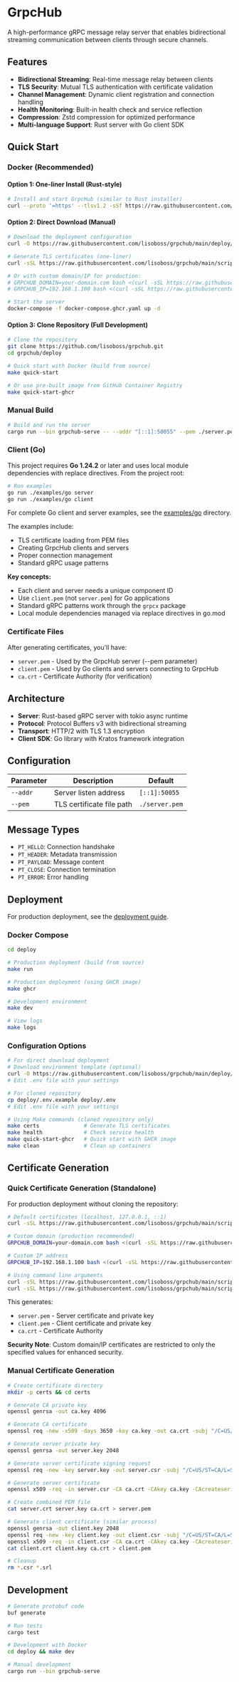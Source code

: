 # GrpcHub

A high-performance gRPC message relay server that enables bidirectional streaming communication between clients through secure channels.

## Features

- **Bidirectional Streaming**: Real-time message relay between clients
- **TLS Security**: Mutual TLS authentication with certificate validation
- **Channel Management**: Dynamic client registration and connection handling
- **Health Monitoring**: Built-in health check and service reflection
- **Compression**: Zstd compression for optimized performance
- **Multi-language Support**: Rust server with Go client SDK

## Quick Start

### Docker (Recommended)

#### Option 1: One-liner Install (Rust-style)

```bash
# Install and start GrpcHub (similar to Rust installer)
curl --proto '=https' --tlsv1.2 -sSf https://raw.githubusercontent.com/lisoboss/grpchub/main/scripts/install.sh | sh
```

#### Option 2: Direct Download (Manual)

```bash
# Download the deployment configuration
curl -O https://raw.githubusercontent.com/lisoboss/grpchub/main/deploy/docker-compose.ghcr.yaml

# Generate TLS certificates (one-liner)
curl -sSL https://raw.githubusercontent.com/lisoboss/grpchub/main/scripts/gen-certs-standalone.sh | bash

# Or with custom domain/IP for production:
# GRPCHUB_DOMAIN=your-domain.com bash <(curl -sSL https://raw.githubusercontent.com/lisoboss/grpchub/main/scripts/gen-certs-standalone.sh)
# GRPCHUB_IP=192.168.1.100 bash <(curl -sSL https://raw.githubusercontent.com/lisoboss/grpchub/main/scripts/gen-certs-standalone.sh)

# Start the server
docker-compose -f docker-compose.ghcr.yaml up -d
```

#### Option 3: Clone Repository (Full Development)

```bash
# Clone the repository
git clone https://github.com/lisoboss/grpchub.git
cd grpchub/deploy

# Quick start with Docker (build from source)
make quick-start

# Or use pre-built image from GitHub Container Registry
make quick-start-ghcr
```

### Manual Build

```bash
# Build and run the server
cargo run --bin grpchub-serve -- --addr "[::1]:50055" --pem ./server.pem
```

### Client (Go)

This project requires **Go 1.24.2** or later and uses local module dependencies with replace directives. From the project root:

```bash
# Run examples
go run ./examples/go server
go run ./examples/go client
```

For complete Go client and server examples, see the [examples/go](examples/go) directory.

The examples include:
- TLS certificate loading from PEM files
- Creating GrpcHub clients and servers
- Proper connection management
- Standard gRPC usage patterns

**Key concepts:**
- Each client and server needs a unique component ID
- Use `client.pem` (not `server.pem`) for Go applications
- Standard gRPC patterns work through the `grpcx` package
- Local module dependencies managed via replace directives in go.mod

### Certificate Files

After generating certificates, you'll have:
- `server.pem` - Used by the GrpcHub server (--pem parameter)
- `client.pem` - Used by Go clients and servers connecting to GrpcHub
- `ca.crt` - Certificate Authority (for verification)

## Architecture

- **Server**: Rust-based gRPC server with tokio async runtime
- **Protocol**: Protocol Buffers v3 with bidirectional streaming
- **Transport**: HTTP/2 with TLS 1.3 encryption
- **Client SDK**: Go library with Kratos framework integration

## Configuration

| Parameter | Description | Default |
|-----------|-------------|---------|
| `--addr` | Server listen address | `[::1]:50055` |
| `--pem` | TLS certificate file path | `./server.pem` |

## Message Types

- `PT_HELLO`: Connection handshake
- `PT_HEADER`: Metadata transmission
- `PT_PAYLOAD`: Message content
- `PT_CLOSE`: Connection termination
- `PT_ERROR`: Error handling

## Deployment

For production deployment, see the [deployment guide](deploy/README.md).

### Docker Compose

```bash
cd deploy

# Production deployment (build from source)
make run

# Production deployment (using GHCR image)
make ghcr

# Development environment
make dev

# View logs
make logs
```

### Configuration Options

```bash
# For direct download deployment
# Download environment template (optional)
curl -O https://raw.githubusercontent.com/lisoboss/grpchub/main/deploy/.env.example
# Edit .env file with your settings

# For cloned repository
cp deploy/.env.example deploy/.env
# Edit .env file with your settings

# Using Make commands (cloned repository only)
make certs              # Generate TLS certificates
make health             # Check service health
make quick-start-ghcr   # Quick start with GHCR image
make clean              # Clean up containers
```

## Certificate Generation

### Quick Certificate Generation (Standalone)

For production deployment without cloning the repository:

```bash
# Default certificates (localhost, 127.0.0.1, ::1)
curl -sSL https://raw.githubusercontent.com/lisoboss/grpchub/main/scripts/gen-certs-standalone.sh | bash

# Custom domain (production recommended)
GRPCHUB_DOMAIN=your-domain.com bash <(curl -sSL https://raw.githubusercontent.com/lisoboss/grpchub/main/scripts/gen-certs-standalone.sh)

# Custom IP address
GRPCHUB_IP=192.168.1.100 bash <(curl -sSL https://raw.githubusercontent.com/lisoboss/grpchub/main/scripts/gen-certs-standalone.sh)

# Using command line arguments
curl -sSL https://raw.githubusercontent.com/lisoboss/grpchub/main/scripts/gen-certs-standalone.sh | bash -s -- --domain your-domain.com
curl -sSL https://raw.githubusercontent.com/lisoboss/grpchub/main/scripts/gen-certs-standalone.sh | bash -s -- --ip 192.168.1.100
```

This generates:
- `server.pem` - Server certificate and private key
- `client.pem` - Client certificate and private key
- `ca.crt` - Certificate Authority

**Security Note**: Custom domain/IP certificates are restricted to only the specified values for enhanced security.

### Manual Certificate Generation

```bash
# Create certificate directory
mkdir -p certs && cd certs

# Generate CA private key
openssl genrsa -out ca.key 4096

# Generate CA certificate
openssl req -new -x509 -days 3650 -key ca.key -out ca.crt -subj "/C=US/ST=CA/L=San Francisco/O=GrpcHub/OU=IT/CN=GrpcHub CA"

# Generate server private key
openssl genrsa -out server.key 2048

# Generate server certificate signing request
openssl req -new -key server.key -out server.csr -subj "/C=US/ST=CA/L=San Francisco/O=GrpcHub/OU=IT/CN=localhost"

# Generate server certificate
openssl x509 -req -in server.csr -CA ca.crt -CAkey ca.key -CAcreateserial -out server.crt -days 365 -extensions v3_req -extfile <(echo -e "basicConstraints=CA:FALSE\nkeyUsage=nonRepudiation,digitalSignature,keyEncipherment\nsubjectAltName=@alt_names\n[alt_names]\nDNS.1=localhost\nDNS.2=*.localhost\nIP.1=127.0.0.1\nIP.2=::1")

# Create combined PEM file
cat server.crt server.key ca.crt > server.pem

# Generate client certificate (similar process)
openssl genrsa -out client.key 2048
openssl req -new -key client.key -out client.csr -subj "/C=US/ST=CA/L=San Francisco/O=GrpcHub/OU=IT/CN=client"
openssl x509 -req -in client.csr -CA ca.crt -CAkey ca.key -CAcreateserial -out client.crt -days 365
cat client.crt client.key ca.crt > client.pem

# Cleanup
rm *.csr *.srl
```

## Development

```bash
# Generate protobuf code
buf generate

# Run tests
cargo test

# Development with Docker
cd deploy && make dev

# Manual development
cargo run --bin grpchub-serve
```
